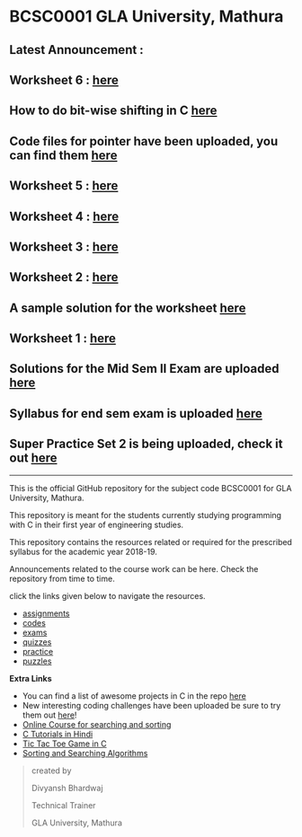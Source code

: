 # BCSC0001 GLA University, Mathura



## Latest Announcement : 
## Worksheet 6 : [here](https://github.com/dbc2201/gla-bcsc0001-2018/blob/master/worksheets/worksheet6.md)  
## How to do bit-wise shifting in C [here](https://gist.github.com/dbc2201/986ae470adfc0277a55777a45e00855c)  
## Code files for pointer have been uploaded, you can find them [here](https://github.com/dbc2201/gla-bcsc0001-2018/tree/master/codes/pointers)  
## Worksheet 5 : [here](https://github.com/dbc2201/gla-bcsc0001-2018/blob/master/Worksheet%205.md)  
## Worksheet 4 : [here](https://github.com/dbc2201/gla-bcsc0001-2018/blob/master/Worksheet4.md)  
## Worksheet 3 : [here](https://github.com/dbc2201/gla-bcsc0001-2018/blob/master/Worksheet3.md)  
## Worksheet 2 : [here](https://github.com/dbc2201/gla-bcsc0001-2018/blob/master/puzzles/Worksheet2.md)  
## A sample solution for the worksheet [here](https://github.com/shivamyadav37/C_Programming_Worksheet_1)  
## Worksheet 1 : [here](https://github.com/dbc2201/gla-bcsc0001-2018/blob/master/puzzles/C%20Programming%20Worksheet.md)  
## Solutions for the Mid Sem II Exam are uploaded [here](https://github.com/dbc2201/gla-bcsc0001-2018/blob/master/exams/mid%20sem%202/answers/readme.md)  
## Syllabus for end sem exam is uploaded [here](https://github.com/dbc2201/gla-bcsc0001-2018/blob/master/exams/end%20sem/syllabus.md)  
## Super Practice Set 2 is being uploaded, check it out [here](https://github.com/dbc2201/gla-bcsc0001-2018/blob/master/practice/questions/Super%20Practice%20Set%202.md)  
____



This is the official GitHub repository for the subject code BCSC0001 for GLA University, Mathura. 

This repository is meant for the students currently studying programming with C in their first year of engineering studies.

This repository contains the resources related or required for the prescribed syllabus for the academic year 2018-19.

Announcements related to the course work can be here. Check the repository from time to time. 

click the links given below to navigate the resources.

- [assignments](https://github.com/dbc2201/gla-bcsc0001-2018/blob/master/assignments/README.md)
- [codes](https://github.com/dbc2201/gla-bcsc0001-2018/blob/master/codes/README.md)  
- [exams](https://github.com/dbc2201/gla-bcsc0001-2018/blob/master/exams/README.md) 
- [quizzes](https://github.com/dbc2201/gla-bcsc0001-2018/tree/master/quizzes/README.md)  
- [practice](https://github.com/dbc2201/gla-bcsc0001-2018/tree/master/practice/README.md)  
- [puzzles](https://github.com/dbc2201/gla-bcsc0001-2018/tree/master/puzzles)  



**Extra Links**
* You can find a list of awesome projects in C in the repo [here](https://github.com/jorgegonzalez/beginner-projects#projects)  
* New interesting coding challenges have been uploaded be sure to try them out [here](https://github.com/dbc2201/gla-bcsc0001-2018/blob/master/puzzles/challenges.md)! 
* [Online Course for searching and sorting](http://qrcode.flipick.com/index.php/366)    
* [C Tutorials in Hindi](https://spoken-tutorial.org/tutorial-search/?search_foss=C+and+Cpp&search_language=Hindi)
* [Tic Tac Toe Game in C](https://github.com/dbc2201/gla-bcsc0001-2018/blob/master/codes/tictactoe.md)    
* [Sorting and Searching Algorithms](https://github.com/TheAlgorithms/Java)  



> created by
>
> Divyansh Bhardwaj
>
> Technical Trainer
>
> GLA University, Mathura
